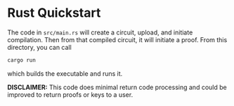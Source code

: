 # Rust Quickstart

The code in `src/main.rs` will create a circuit, upload, and initiate compilation. Then from that compiled circuit, it will initiate a proof. From this directory, you can call
```bash
cargo run
```
which builds the executable and runs it.

**DISCLAIMER:** This code does minimal return code processing and could be improved to return proofs or keys to a user.